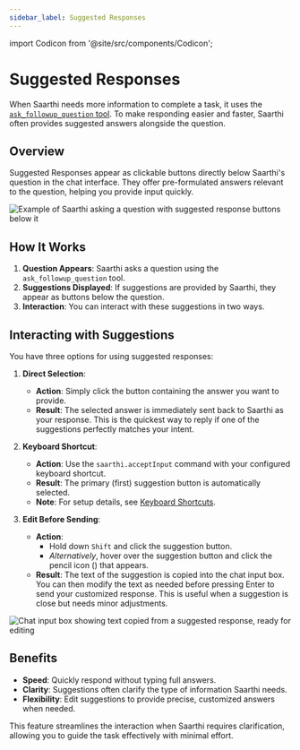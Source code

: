 ```yaml
---
sidebar_label: Suggested Responses
---
```


import Codicon from '@site/src/components/Codicon';

# Suggested Responses

When Saarthi needs more information to complete a task, it uses the [`ask_followup_question` tool](/advanced-usage/available-tools/ask-followup-question). To make responding easier and faster, Saarthi often provides suggested answers alongside the question.

## Overview

Suggested Responses appear as clickable buttons directly below Saarthi's question in the chat interface. They offer pre-formulated answers relevant to the question, helping you provide input quickly.

![Example of Saarthi asking a question with suggested response buttons below it](/img/suggested-responses/suggested-responses.png)

## How It Works

1.  **Question Appears**: Saarthi asks a question using the `ask_followup_question` tool.
2.  **Suggestions Displayed**: If suggestions are provided by Saarthi, they appear as buttons below the question.
3.  **Interaction**: You can interact with these suggestions in two ways.

## Interacting with Suggestions

You have three options for using suggested responses:

1.  **Direct Selection**:
    *   **Action**: Simply click the button containing the answer you want to provide.
    *   **Result**: The selected answer is immediately sent back to Saarthi as your response. This is the quickest way to reply if one of the suggestions perfectly matches your intent.

2.  **Keyboard Shortcut**:
    *   **Action**: Use the `saarthi.acceptInput` command with your configured keyboard shortcut.
    *   **Result**: The primary (first) suggestion button is automatically selected.
    *   **Note**: For setup details, see [Keyboard Shortcuts](/features/keyboard-shortcuts).

3.  **Edit Before Sending**:
    *   **Action**:
        *   Hold down `Shift` and click the suggestion button.
        *   *Alternatively*, hover over the suggestion button and click the pencil icon (<Codicon name="edit" />) that appears.
    *   **Result**: The text of the suggestion is copied into the chat input box. You can then modify the text as needed before pressing Enter to send your customized response. This is useful when a suggestion is close but needs minor adjustments.

![Chat input box showing text copied from a suggested response, ready for editing](/img/suggested-responses/suggested-responses-1.png)

## Benefits

*   **Speed**: Quickly respond without typing full answers.
*   **Clarity**: Suggestions often clarify the type of information Saarthi needs.
*   **Flexibility**: Edit suggestions to provide precise, customized answers when needed.

This feature streamlines the interaction when Saarthi requires clarification, allowing you to guide the task effectively with minimal effort.
